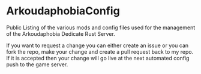 # ArkoudaphobiaConfig
Public Listing of the various mods and config files used for the management of the Arkoudaphobia Dedicate Rust Server.

If you want to request a change you can either create an issue or you can fork the repo, make your change and create a pull request back to my repo.  If it is accepted then your change will go live at the next automated config push to the game server.
